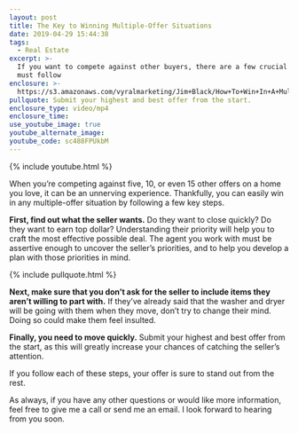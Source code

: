 ```yaml
---
layout: post
title: The Key to Winning Multiple-Offer Situations
date: 2019-04-29 15:44:38
tags:
  - Real Estate
excerpt: >-
  If you want to compete against other buyers, there are a few crucial steps you
  must follow
enclosure: >-
  https://s3.amazonaws.com/vyralmarketing/Jim+Black/How+To+Win+In+A+Multiple+Offer+Situation+-Worcester+Real+Estate+Agent.mp4
pullquote: Submit your highest and best offer from the start.
enclosure_type: video/mp4
enclosure_time:
use_youtube_image: true
youtube_alternate_image:
youtube_code: sc488FPUkbM
---
```


{% include youtube.html %}

When you’re competing against five, 10, or even 15 other offers on a home you love, it can be an unnerving experience. Thankfully, you can easily win in any multiple-offer situation by following a few key steps.

**First, find out what the seller wants.** Do they want to close quickly? Do they want to earn top dollar? Understanding their priority will help you to craft the most effective possible deal. The agent you work with must be assertive enough to uncover the seller’s priorities, and to help you develop a plan with those priorities in mind.&nbsp;

{% include pullquote.html %}

**Next, make sure that you don’t ask for the seller to include items they aren’t willing to part with.** If they’ve already said that the washer and dryer will be going with them when they move, don’t try to change their mind. Doing so could make them feel insulted.&nbsp;

**Finally, you need to move quickly.** Submit your highest and best offer from the start, as this will greatly increase your chances of catching the seller’s attention.&nbsp;

If you follow each of these steps, your offer is sure to stand out from the rest.

As always, if you have any other questions or would like more information, feel free to give me a call or send me an email. I look forward to hearing from you soon.